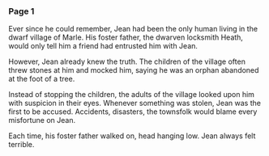 ### Page 1

Ever since he could remember, Jean had been the only human living in the dwarf village of Marle. His foster father, the dwarven locksmith Heath, would only tell him a friend had entrusted him with Jean.

However, Jean already knew the truth. The children of the village often threw stones at him and mocked him, saying he was an orphan abandoned at the foot of a tree.

Instead of stopping the children, the adults of the village looked upon him with suspicion in their eyes. Whenever something was stolen, Jean was the first to be accused. Accidents, disasters, the townsfolk would blame every misfortune on Jean.

Each time, his foster father walked on, head hanging low. Jean always felt terrible.